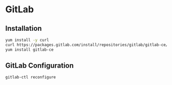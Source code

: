 # GitLab

## Installation

~~~bash
yum install -y curl
curl https://packages.gitlab.com/install/repositories/gitlab/gitlab-ce/script.rpm.sh | sudo bash
yum install gitlab-ce
~~~

## GitLab Configuration

~~~bash
gitlab-ctl reconfigure
~~~
